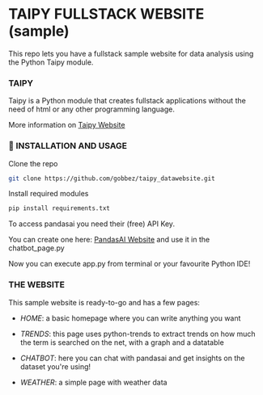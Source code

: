 
# TAIPY FULLSTACK WEBSITE (sample)
This repo lets you have a fullstack sample website for data analysis using the Python Taipy module.

### TAIPY
Taipy is a Python module that creates fullstack applications without the need of html or any other programming language.

More information on [Taipy Website](https://taipy.io/)

### 🔗 INSTALLATION AND USAGE
Clone the repo
```bash
git clone https://github.com/gobbez/taipy_datawebsite.git
```

Install required modules
```bash
pip install requirements.txt
```

To access pandasai you need their (free) API Key. 

You can create one here: [PandasAI Website](https://pandas-ai.com/) and use it in the chatbot_page.py

Now you can execute app.py from terminal or your favourite Python IDE!

### THE WEBSITE

This sample website is ready-to-go and has a few pages:

- *HOME*: a basic homepage where you can write anything you want

- *TRENDS*: this page uses python-trends to extract trends on how much the term is searched on the net, with a graph and a datatable

- *CHATBOT*: here you can chat with pandasai and get insights on the dataset you're using! 

- *WEATHER*: a simple page with weather data


